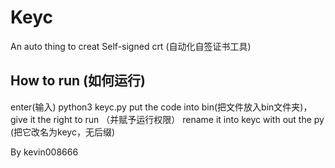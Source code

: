 # Keyc
An auto thing to creat Self-signed crt (自动化自签证书工具)

## How to run (如何运行)
enter(输入) python3 keyc.py
put the code into bin(把文件放入bin文件夹)，give it the right to run （并赋予运行权限） rename it into keyc with out the py (把它改名为keyc，无后缀)

By kevin008666